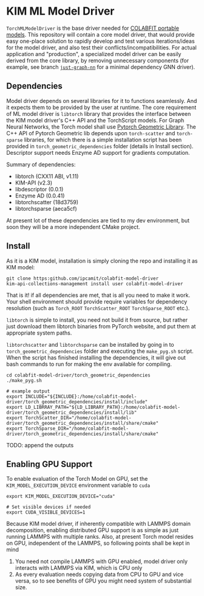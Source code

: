 # KIM ML Model Driver

 `TorchMLModelDriver` is the base driver needed for [COLABFIT portable models](https://github.com/ipcamit/colabfit-portable-models). 
This repository will contain a core model driver, that would provide easy one-place solution to rapidly
develop and test various iterations/ideas for the model driver, and also test their conflicts/incompatibilities.
For actual application and "production", a specialized model driver can be easily derived from the core library, by removing 
unnecessary components (for example, see branch [`just-graph-nn`](https://github.com/ipcamit/colabfit-model-driver/tree/just-graph-nn) 
 for a minimal dependency GNN driver). 

## Dependencies
Model driver depends on several libraries for it to functions seamlessly. And it expects them to be
provided by the user at runtime. The core requirement of ML model driver is `libtorch` library that provides the interface
between the KIM model driver's C++ API and the TorchScript models. For Graph Neural Networks, the Torch model
shall use [Pytorch Geometric Library](https://github.com/pyg-team/pytorch_geometric). The C++ API of Pytorch Geometric lib
depends upon `torch-scatter` and `torch-sparse` libraries, for which there is a simple installation script has been provided
in `torch_geometric_dependencies` folder (details in Install section). Descriptor support needs Enzyme AD support for 
gradients computation.

Summary of dependencies:
- libtorch (CXX11 ABI, v1.11)
- KIM-API (v2.3)
- libdescriptor (0.0.1)
- Enzyme AD (0.0.41)
- libtorchscatter (18d3759)
- libtorchsparse  (aeca5cf)

At present lot of these dependencies are tied to my dev environment, but soon they will be a more independent CMake project.

## Install
As it is a KIM model, installation is simply cloning the repo and installing it as KIM model:
```shell
git clone https:github.com/ipcamit/colabfit-model-driver
kim-api-collections-management install user colabfit-model-driver
```
That is it! if all dependencies are met, that is all you need to make it work. Your shell environment should provide
require variables for dependency resolution (such as `Torch_ROOT` `TorchScatter_ROOT` `TorchSparse_ROOT` etc.).

`libtorch` is simple to install, you need not build it from source, but rather just download them libtorch binaries from
PyTorch website, and put them at appropriate system paths.

`libtorchscatter` and `libtorchsparse` can be installed by going in to `torch_geometric_dependencies` folder and executing
the `make_pyg.sh` script. When the script has finished installing the dependencies, it will give out bash commands
to run for making the env available for compiling.

```shell
cd colabfit-model-driver/torch_geometric_dependencies
./make_pyg.sh

# example output
export INCLUDE="${INCLUDE}:/home/colabfit-model-driver/torch_geometric_dependencies/install/include"
export LD_LIBRRAY_PATH="${LD_LIBRARY_PATH}:/home/colabfit-model-driver/torch_geometric_dependencies/install/lib"
export TorchScatter_DIR="/home/colabfit-model-driver/torch_geometric_dependencies/install/share/cmake"
export TorchSparse_DIR="/home/colabfit-model-driver/torch_geometric_dependencies/install/share/cmake"

```
TODO: append the outputs

## Enabling GPU Support
To enable evaluation of the Torch Model on GPU, set the `KIM_MODEL_EXECUTION_DEVICE` environment variable to `cuda`
```shell
export KIM_MODEL_EXECUTION_DEVICE="cuda"

# Set visible devices if needed
export CUDA_VISIBLE_DEVICES=1
```
Because KIM model driver, if inherently compatible with LAMMPS domain decomposition, enabling distributed
GPU support is as simple as just running LAMMPS with multiple ranks.
Also, at present Torch model resides on GPU, independent of the LAMMPS, so following points shall be kept in mind
1. You need not compile LAMMPS with GPU enabled, model driver only interacts with LAMMPS via KIM, which is CPU only
2. As every evaluation needs copying data from CPU to GPU and vice versa, so to see benefits of GPU you might need 
system of substantial size.